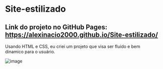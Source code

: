 # Site-estilizado
## Link do projeto no GitHub Pages:  https://alexinacio2000.github.io/Site-estilizado/

Usando HTML e CSS, eu criei um projeto que visa ser fluído e bem dinamico para o usuário.

![image](https://user-images.githubusercontent.com/107261997/194732955-857810e1-bc39-4983-a388-073ddcd102b1.png)
